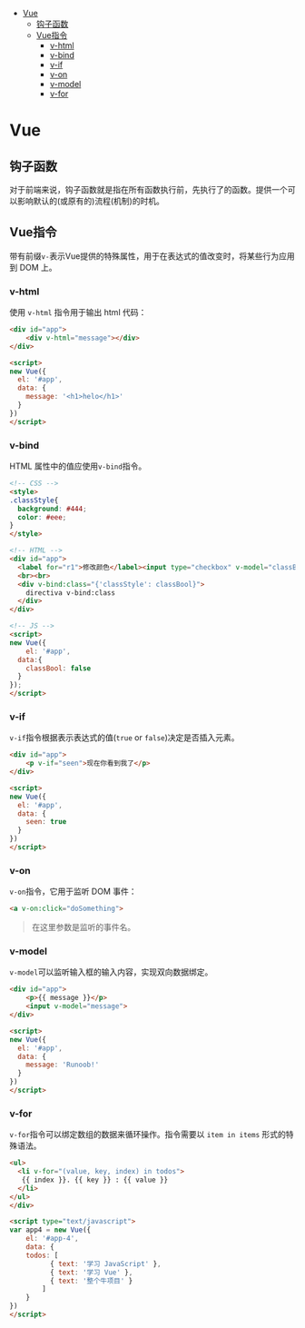 
<!-- toc orderedList:0 depthFrom:1 depthTo:6 -->

* [Vue](#vue)
    * [钩子函数](#钩子函数)
    * [Vue指令](#vue指令)
        * [v-html](#v-html)
        * [v-bind](#v-bind)
        * [v-if](#v-if)
        * [v-on](#v-on)
        * [v-model](#v-model)
        * [v-for](#v-for)

<!-- tocstop -->

# Vue

## 钩子函数

对于前端来说，钩子函数就是指在所有函数执行前，先执行了的函数。提供一个可以影响默认的(或原有的)流程(机制)的时机。

## Vue指令

带有前缀`v-`表示Vue提供的特殊属性，用于在表达式的值改变时，将某些行为应用到 DOM 上。

### v-html

使用 `v-html` 指令用于输出 html 代码：

```html
<div id="app">
    <div v-html="message"></div>
</div>

<script>
new Vue({
  el: '#app',
  data: {
    message: '<h1>helo</h1>'
  }
})
</script>
```

###  v-bind

HTML 属性中的值应使用`v-bind`指令。

```html
<!-- CSS -->
<style>
.classStyle{
  background: #444;
  color: #eee;
}
</style>

<!-- HTML -->
<div id="app">
  <label for="r1">修改颜色</label><input type="checkbox" v-model="classBool" id="r1">
  <br><br>
  <div v-bind:class="{'classStyle': classBool}">
    directiva v-bind:class
  </div>
</div>

<!-- JS -->
<script>
new Vue({
	el: '#app',
  data:{
  	classBool: false
  }
});
</script>
```

### v-if

`v-if`指令根据表示表达式的值(`true` or `false`)决定是否插入元素。

```html
<div id="app">
    <p v-if="seen">现在你看到我了</p>
</div>

<script>
new Vue({
  el: '#app',
  data: {
    seen: true
  }
})
</script>
```

###  v-on

`v-on`指令，它用于监听 DOM 事件：

```html
<a v-on:click="doSomething">
```

>在这里参数是监听的事件名。

###  v-model

`v-model`可以监听输入框的输入内容，实现双向数据绑定。

```html
<div id="app">
    <p>{{ message }}</p>
    <input v-model="message">
</div>

<script>
new Vue({
  el: '#app',
  data: {
    message: 'Runoob!'
  }
})
</script>
```

### v-for

`v-for`指令可以绑定数组的数据来循环操作。指令需要以 `item in items` 形式的特殊语法。

```html
<ul>
  <li v-for="(value, key, index) in todos">
   {{ index }}. {{ key }} : {{ value }}
  </li>
</ul>
</div>

<script type="text/javascript">
var app4 = new Vue({
    el: '#app-4',
    data: {
    todos: [
          { text: '学习 JavaScript' },
          { text: '学习 Vue' },
          { text: '整个牛项目' }
        ]
    }
})
</script>
```
